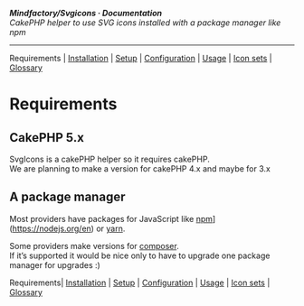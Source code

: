 **_Mindfactory/Svgicons · Documentation_**  
_CakePHP helper to use SVG icons installed with a package manager like npm_

---

Requirements | [Installation](install.md) | [Setup](setup.md) | [Configuration](config.md) | [Usage](use.md) | [Icon sets](icon-sets.md) | [Glossary](glos.md)

# Requirements

## CakePHP 5.x

SvgIcons is a cakePHP helper so it requires cakePHP.  
We are planning to make a version for cakePHP 4.x and maybe for 3.x

## A package manager

Most providers have packages for JavaScript like [npm](https://nodejs.org/en)](https://nodejs.org/en) or [yarn](https://yarnpkg.com).

Some providers make versions for [composer](https://getcomposer.org).  
If it’s supported it would be nice only to have to upgrade one package manager for upgrades :)

Requirements| [Installation](install.md) | [Setup](setup.md) | [Configuration](config.md) | [Usage](use.md) | [Icon sets](icon-sets.md) | [Glossary](glos.md)
